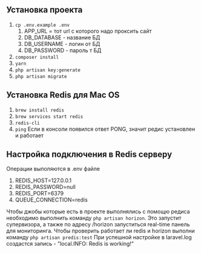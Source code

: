 ## Установка проекта
1. `cp .env.example .env`
    1. APP_URL = тот url c которого надо проксить сайт
    2. DB_DATABASE - название БД
    3. DB_USERNAME - логин от БД
    4. DB_PASSWORD - пароль т БД
2. `composer install`
3. `yarn`
4. `php artisan key:generate`
5. `php artisan migrate`

## Установка Redis для  Mac OS 
1. `brew install redis`
2. `brew services start redis`
3. `redis-cli`
4. `ping`
Если в консоли появился ответ PONG, значит редис установлен и работает

## Настройка подключения в Redis серверу
Операции выполяются в .env файле

1. REDIS_HOST=127.0.0.1
2. REDIS_PASSWORD=null
3. REDIS_PORT=6379
4. QUEUE_CONNECTION=redis

Чтобы джобы которые есть в проекте выполнялись с помощю редиса необходимо выполнить команду `php artisan horizon`. 
Это запустит супервизора, а также по адресу /horizon запуститься real-time панель для мониторинга. 
Чтобы проверить работает ли redis и horizon выполни команду `php artisan predis:test`
При успешной настройке в laravel.log создастся запись  - "local.INFO: Redis is working!"
